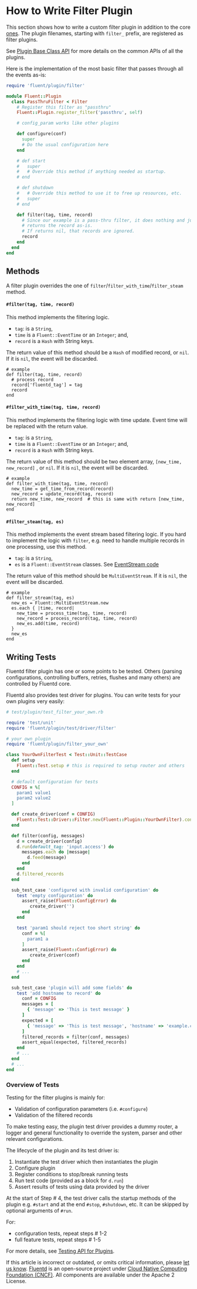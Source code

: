# How to Write Filter Plugin

This section shows how to write a custom filter plugin in addition to the core [ones](../filter/). The plugin filenames, starting with `filter_` prefix, are registered as filter plugins.

See [Plugin Base Class API](api-plugin-base.md) for more details on the common APIs of all the plugins.

Here is the implementation of the most basic filter that passes through all the events as-is:

```ruby
require 'fluent/plugin/filter'

module Fluent::Plugin
  class PassThruFilter < Filter
    # Register this filter as "passthru"
    Fluent::Plugin.register_filter('passthru', self)

    # config_param works like other plugins

    def configure(conf)
      super
      # Do the usual configuration here
    end

    # def start
    #   super
    #   # Override this method if anything needed as startup.
    # end

    # def shutdown
    #   # Override this method to use it to free up resources, etc.
    #   super
    # end

    def filter(tag, time, record)
      # Since our example is a pass-thru filter, it does nothing and just
      # returns the record as-is.
      # If returns nil, that records are ignored.
      record
    end
  end
end
```

## Methods

A filter plugin overrides the one of `filter`/`filter_with_time`/`filter_steam` method.

#### `#filter(tag, time, record)`

This method implements the filtering logic.

* `tag`: is a `String`,
* `time` is a `Fluent::EventTime` or an `Integer`; and,
* `record` is a `Hash` with String keys.

The return value of this method should be a `Hash` of modified record, or `nil`. If it is `nil`, the event will be discarded.

```text
# example
def filter(tag, time, record)
  # process record
  record['fluentd_tag'] = tag
  record
end
```

#### `#filter_with_time(tag, time, record)`

This method implements the filtering logic with time update. Event time will be replaced with the return value.

* `tag`: is a `String`,
* `time` is a `Fluent::EventTime` or an `Integer`; and,
* `record` is a `Hash` with String keys.

The return value of this method should be two element array, `[new_time, new_record]` , or `nil`. If it is `nil`, the event will be discarded.

```text
# example
def filter_with_time(tag, time, record)
  new_time = get_time_from_record(record)
  new_record = update_record(tag, record)
  return new_time, new_record  # this is same with return [new_time, new_record]
end
```

#### `#filter_steam(tag, es)`

This method implements the event stream based filtering logic. If you hard to implement the logic with `filter`, e.g. need to handle multiple records in one processing, use this method.

* `tag`: is a `String`,
* `es` is a `Fluent::EventStream` classes. See [EventStream code](https://github.com/fluent/fluentd/blob/master/lib/fluent/event.rb)

The return value of this method should be `MultiEventStream`. If it is `nil`, the event will be discarded.

```text
# example
def filter_stream(tag, es)
  new_es = Fluent::MultiEventStream.new
  es.each { |time, record|
    new_time = process_time(tag, time, record)
    new_record = process_record(tag, time, record)
    new_es.add(time, record)
  }
  new_es
end
```

## Writing Tests

Fluentd filter plugin has one or some points to be tested. Others \(parsing configurations, controlling buffers, retries, flushes and many others\) are controlled by Fluentd core.

Fluentd also provides test driver for plugins. You can write tests for your own plugins very easily:

```ruby
# test/plugin/test_filter_your_own.rb

require 'test/unit'
require 'fluent/plugin/test/driver/filter'

# your own plugin
require 'fluent/plugin/filter_your_own'

class YourOwnFilterTest < Test::Unit::TestCase
  def setup
    Fluent::Test.setup # this is required to setup router and others
  end

  # default configuration for tests
  CONFIG = %[
    param1 value1
    param2 value2
  ]

  def create_driver(conf = CONFIG)
    Fluent::Test::Driver::Filter.new(Fluent::Plugin::YourOwnFilter).configure(conf)
  end

  def filter(config, messages)
    d = create_driver(config)
    d.run(default_tag: 'input.access') do
      messages.each do |message|
        d.feed(message)
      end
    end
    d.filtered_records
  end

  sub_test_case 'configured with invalid configuration' do
    test 'empty configuration' do
      assert_raise(Fluent::ConfigError) do
         create_driver('')
      end
    end

    test 'param1 should reject too short string' do
      conf = %[
        param1 a
      ]
      assert_raise(Fluent::ConfigError) do
         create_driver(conf)
      end
    end
    # ...
  end

  sub_test_case 'plugin will add some fields' do
    test 'add hostname to record' do
      conf = CONFIG
      messages = [
        { 'message' => 'This is test message' }
      ]
      expected = [
        { 'message' => 'This is test message', 'hostname' => 'example.com' }
      ]
      filtered_records = filter(conf, messages)
      assert_equal(expected, filtered_records)
    end
    # ...
  end
  # ...
end
```

### Overview of Tests

Testing for the filter plugins is mainly for:

* Validation of configuration parameters \(i.e. `#configure`\)
* Validation of the filtered records

To make testing easy, the plugin test driver provides a dummy router, a logger and general functionality to override the system, parser and other relevant configurations.

The lifecycle of the plugin and its test driver is:

1. Instantiate the test driver which then instantiates the plugin
2. Configure plugin
3. Register conditions to stop/break running tests
4. Run test code \(provided as a block for `d.run`\)
5. Assert results of tests using data provided by the driver

At the start of Step \# 4, the test driver calls the startup methods of the plugin e.g. `#start` and at the end `#stop`, `#shutdown`, etc. It can be skipped by optional arguments of `#run`.

For:

* configuration tests, repeat steps \# 1-2
* full feature tests, repeat steps \# 1-5

For more details, see [Testing API for Plugins](plugin-test-code.md).

If this article is incorrect or outdated, or omits critical information, please [let us know](https://github.com/fluent/fluentd-docs-gitbook/issues?state=open). [Fluentd](http://www.fluentd.org/) is an open-source project under [Cloud Native Computing Foundation \(CNCF\)](https://cncf.io/). All components are available under the Apache 2 License.

